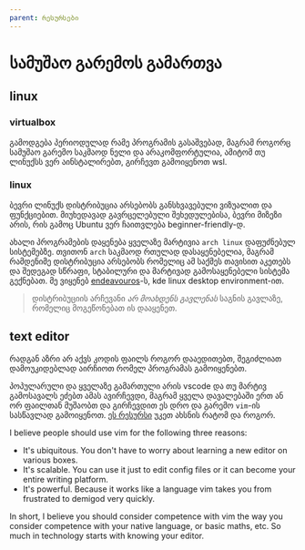 ```yaml
---
parent: რესურსები
---
```


# სამუშაო გარემოს გამართვა

## linux

### virtualbox
გამოდგება პერიოდულად რამე პროგრამის გასაშვებად, მაგრამ როგორც სამუშაო გარემო საკმაოდ ნელი და არაკომფორტულია, ამიტომ თუ ლინუქსს ვერ აინსტალირებთ, გირჩევთ გამოიყენოთ wsl.

### linux
ბევრი ლინუქს დისტრიბუცია არსებობს განსხვავებული ვიზუალით და ფუნქციებით. მიუხედავად გავრცელებული შეხედულებისა, ბევრი მიზეზი არის, რის გამოც Ubuntu ვერ ჩაითვლება beginner-friendly-დ.

ახალი პროგრამების დაყენება ყველაზე მარტივია `arch linux` დაფუძნებულ სისტემებზე. თვითონ `arch` საკმაოდ რთულად დასაყენებელია, მაგრამ რამდენიმე დისტრიბუცია არსებობს რომელიც ამ საქმეს თავისით აკეთებს და შედეგად სწრაფი, სტაბილური და მარტივად გამოსაყენებელი სისტემა გექნებათ. მე ვიყენებ [endeavouros]()-ს, kde linux desktop environment-ით.

> დისტრიბუციის არჩევანი *არ მოახდენს გავლენას* საგნის გავლაზე, რომელიც მოგეწონებათ ის დააყენეთ.

## text editor
რადგან აზრი არ აქვს კოდის ფაილს როგორ დააედითებთ, შეგიძლიათ დამოუკიდებლად აირჩიოთ რომელ პროგრამას გამოიყენებთ.

პოპულარული და ყველაზე გამართული არის vscode და თუ მარტივ გამოსავალს ეძებთ ამას ავირჩევდი, მაგრამ ყველა დავალებაში ერთ ან ორ ფაილთან მუშაობთ და გირჩევდით ეს დრო და გარემო `vim`-ის სასწავლად გამოიყენოთ. [ეს რესურსი](https://danielmiessler.com/study/vim/) უკეთ ახსნის რატომ და როგორ.

I believe people should use vim for the following three reasons:

- It's ubiquitous. You don't have to worry about learning a new editor on various boxes.
- It's scalable. You can use it just to edit config files or it can become your entire writing platform.
- It's powerful. Because it works like a language vim takes you from frustrated to demigod very quickly.

In short, I believe you should consider competence with vim the way you consider competence with your native language, or basic maths, etc. So much in technology starts with knowing your editor.
